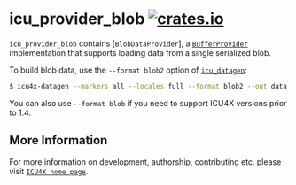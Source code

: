 # icu_provider_blob [![crates.io](https://img.shields.io/crates/v/icu_provider_blob)](https://crates.io/crates/icu_provider_blob)

<!-- cargo-rdme start -->

`icu_provider_blob` contains [`BlobDataProvider`], a [`BufferProvider`] implementation that
supports loading data from a single serialized blob.

To build blob data, use the `--format blob2` option of [`icu_datagen`]:

```bash
$ icu4x-datagen --markers all --locales full --format blob2 --out data.postcard
```

You can also use `--format blob` if you need to support ICU4X versions prior to 1.4.

[`ICU4X`]: ../icu/index.html
[`BufferProvider`]: icu_provider::buf::BufferProvider
[`icu_datagen`]: ../icu_datagen/index.html

<!-- cargo-rdme end -->

## More Information

For more information on development, authorship, contributing etc. please visit [`ICU4X home page`](https://github.com/unicode-org/icu4x).
